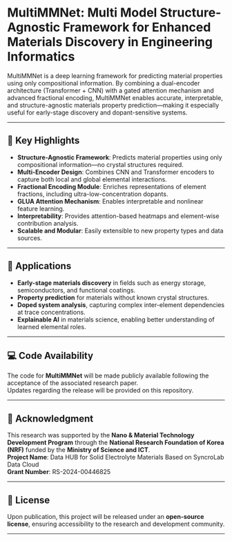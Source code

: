 # MultiMMNet: Multi Model Structure-Agnostic Framework for Enhanced Materials Discovery in Engineering Informatics

MultiMMNet is a deep learning framework for predicting material properties using only compositional information. By combining a dual-encoder architecture (Transformer + CNN) with a gated attention mechanism and advanced fractional encoding, MultiMMNet enables accurate, interpretable, and structure-agnostic materials property prediction—making it especially useful for early-stage discovery and dopant-sensitive systems.

---

## 🔑 Key Highlights

- **Structure-Agnostic Framework**: Predicts material properties using only compositional information—no crystal structures required.
- **Multi-Encoder Design**: Combines CNN and Transformer encoders to capture both local and global elemental interactions.
- **Fractional Encoding Module**: Enriches representations of element fractions, including ultra-low-concentration dopants.
- **GLUA Attention Mechanism**: Enables interpretable and nonlinear feature learning.
- **Interpretability**: Provides attention-based heatmaps and element-wise contribution analysis.
- **Scalable and Modular**: Easily extensible to new property types and data sources.

---

## 🧪 Applications

- **Early-stage materials discovery** in fields such as energy storage, semiconductors, and functional coatings.
- **Property prediction** for materials without known crystal structures.
- **Doped system analysis**, capturing complex inter-element dependencies at trace concentrations.
- **Explainable AI** in materials science, enabling better understanding of learned elemental roles.

---

## 💻 Code Availability

The code for **MultiMMNet** will be made publicly available following the acceptance of the associated research paper.  
Updates regarding the release will be provided on this repository.

---

## 🙏 Acknowledgment

This research was supported by the **Nano & Material Technology Development Program** through the **National Research Foundation of Korea (NRF)** funded by the **Ministry of Science and ICT**.  
**Project Name**: Data HUB for Solid Electrolyte Materials Based on SyncroLab Data Cloud  
**Grant Number**: RS-2024-00446825

---

## 📜 License

Upon publication, this project will be released under an **open-source license**, ensuring accessibility to the research and development community.

---
